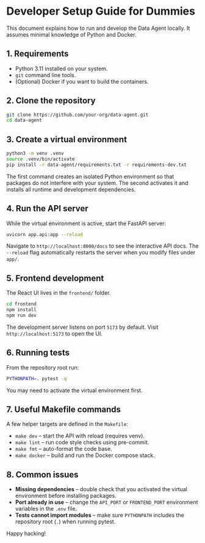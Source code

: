# Developer Setup Guide for Dummies

This document explains how to run and develop the Data Agent locally.
It assumes minimal knowledge of Python and Docker.

## 1. Requirements

- Python 3.11 installed on your system.
- `git` command line tools.
- (Optional) Docker if you want to build the containers.

## 2. Clone the repository

```bash
git clone https://github.com/your-org/data-agent.git
cd data-agent
```

## 3. Create a virtual environment

```bash
python3 -m venv .venv
source .venv/bin/activate
pip install -r data-agent/requirements.txt -r requirements-dev.txt
```

The first command creates an isolated Python environment so that
packages do not interfere with your system. The second activates it and
installs all runtime and development dependencies.

## 4. Run the API server

While the virtual environment is active, start the FastAPI server:

```bash
uvicorn app.api:app --reload
```

Navigate to `http://localhost:8000/docs` to see the interactive API docs.
The `--reload` flag automatically restarts the server when you modify
files under `app/`.

## 5. Frontend development

The React UI lives in the `frontend/` folder.

```bash
cd frontend
npm install
npm run dev
```

The development server listens on port `5173` by default. Visit
`http://localhost:5173` to open the UI.

## 6. Running tests

From the repository root run:

```bash
PYTHONPATH=. pytest -q
```

You may need to activate the virtual environment first.

## 7. Useful Makefile commands

A few helper targets are defined in the `Makefile`:

- `make dev` – start the API with reload (requires venv).
- `make lint` – run code style checks using pre-commit.
- `make fmt` – auto-format the code base.
- `make docker` – build and run the Docker compose stack.

## 8. Common issues

- **Missing dependencies** – double check that you activated the
  virtual environment before installing packages.
- **Port already in use** – change the `API_PORT` or `FRONTEND_PORT`
  environment variables in the `.env` file.
- **Tests cannot import modules** – make sure `PYTHONPATH` includes the
  repository root (`.`) when running pytest.

Happy hacking!
